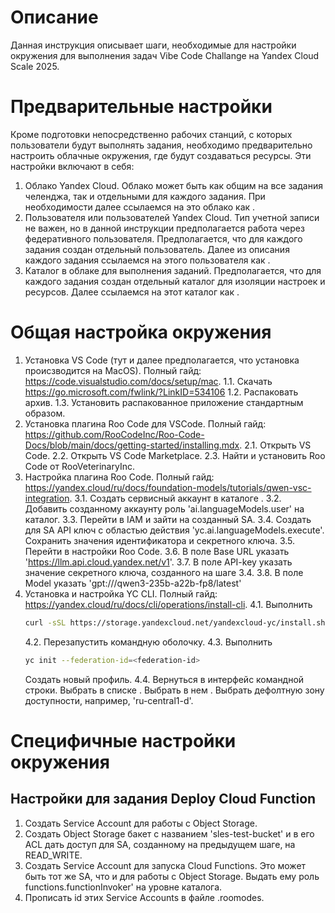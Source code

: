 # Описание

Данная инструкция описывает шаги, необходимые для настройки окружения для выполнения задач Vibe Code Challange на Yandex Cloud Scale 2025.

# Предварительные настройки

Кроме подготовки непосредственно рабочих станций, с которых пользователи будут выполнять задания, необходимо предварительно настроить облачные окружения, где будут создаваться ресурсы. Эти настройки включают в себя:
1. Облако Yandex Cloud. Облако может быть как общим на все задания челенджа, так и отдельными для каждого задания. При необходимости далее ссылаемся на это облако как <cloud-id>.
2. Пользователя или пользователей Yandex Cloud. Тип учетной записи не важен, но в данной инструкции предполагается работа через федеративного пользователя. Предполагается, что для каждого задания создан отдельный пользователь. Далее из описания каждого задания ссылаемся на этого пользователя как <user-account-id>.
3. Каталог в облаке для выполнения заданий. Предполагается, что для каждого задания создан отдельный каталог для изоляции настроек и ресурсов. Далее ссылаемся на этот каталог как <folder-id>.

# Общая настройка окружения

1. Установка VS Code (тут и далее предполагается, что установка происзводится на MacOS). Полный гайд: https://code.visualstudio.com/docs/setup/mac.
    1.1. Скачать https://go.microsoft.com/fwlink/?LinkID=534106
    1.2. Распаковать архив.
    1.3. Установить распакованное приложение стандартным образом.
2. Установка плагина Roo Code для VSCode. Полный гайд: https://github.com/RooCodeInc/Roo-Code-Docs/blob/main/docs/getting-started/installing.mdx.
    2.1. Открыть VS Code.
    2.2. Открыть VS Code Marketplace.
    2.3. Найти и установить Roo Code от RooVeterinaryInc.
3. Настройка плагина Roo Code. Полный гайд: https://yandex.cloud/ru/docs/foundation-models/tutorials/qwen-vsc-integration.
    3.1. Создать сервисный аккаунт в каталоге <folder-id>.
    3.2. Добавить созданному аккаунту роль 'ai.languageModels.user' на каталог.
    3.3. Перейти в IAM и зайти на созданный SA.
    3.4. Создать для SA API ключ с областью действия 'yc.ai.languageModels.execute'. Сохранить значения идентификатора и секретного ключа.
    3.5. Перейти в настройки Roo Code.
    3.6. В поле Base URL указать 'https://llm.api.cloud.yandex.net/v1'.
    3.7. В поле API-key указать значение секретного ключа, созданного на шаге 3.4.
    3.8. В поле Model указать 'gpt://<folder-id>/qwen3-235b-a22b-fp8/latest'
4. Установка и настройка YC CLI. Полный гайд: https://yandex.cloud/ru/docs/cli/operations/install-cli.
    4.1. Выполнить
    ```bash
    curl -sSL https://storage.yandexcloud.net/yandexcloud-yc/install.sh | bash
    ```
    4.2. Перезапустить командную оболочку.
    4.3. Выполнить
    ```bash
    yc init --federation-id=<federation-id>
    ```
    Создать новый профиль.
    4.4. Вернуться в интерфейс командной строки. Выбрать в списке <cloud-id>. Выбрать в нем <folder-id>. Выбрать дефолтную зону доступности, например, 'ru-central1-d'.

# Специфичные настройки окружения

## Настройки для задания Deploy Cloud Function
1. Создать Service Account для работы с Object Storage.
2. Создать Object Storage бакет с названием 'sles-test-bucket' и в его ACL дать доступ для SA, созданному на предыдущем шаге, на READ_WRITE.
3. Создать Service Account для запуска Cloud Functions. Это может быть тот же SA, что и для работы с Object Storage. Выдать ему роль functions.functionInvoker' на уровне каталога.
4. Прописать id этих Service Accounts в файле .roomodes.
